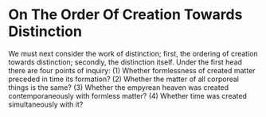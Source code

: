 # On The Order Of Creation Towards Distinction

We must next consider the work of distinction; first, the ordering of creation towards distinction; secondly, the distinction itself. Under the first head there are four points of inquiry:
(1) Whether formlessness of created matter preceded in time its formation?
(2) Whether the matter of all corporeal things is the same?
(3) Whether the empyrean heaven was created contemporaneously with formless matter?
(4) Whether time was created simultaneously with it?